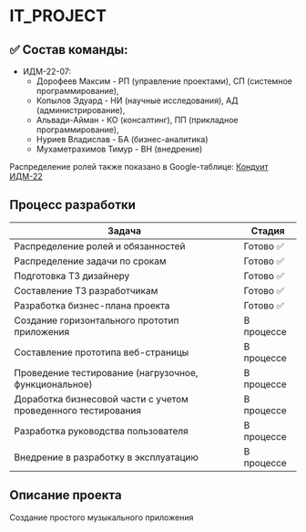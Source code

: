 # IT_PROJECT
## ✅ Состав команды:

+ ИДМ-22-07:
   * Дорофеев Максим - РП (управление проектами), СП (системное программирование),
   * Копылов Эдуард - НИ (научные исследования), АД (администрирование),
   * Альвади-Айман -  КО (консалтинг), ПП (прикладное программирование),
   * Нуриев Владислав - БА (бизнес-аналитика)
   * Мухаметрахимов Тимур -  ВН (внедрение)

Распределение ролей также показано в Google-таблице:
[Кондуит ИДМ-22](https://docs.google.com/spreadsheets/d/1ypxgDUpNsaAK5PH90dTfGKdtDnWaeEDWfupEbDokN6A/edit?usp=sharing)

## Процесс разработки

| Задача  | Стадия |
| ------------- | ------------- |
| Распределение ролей и обязанностей  | Готово ✅  |
| Распределение задачи по срокам  |  Готово ✅  |
| Подготовка ТЗ дизайнеру  |  Готово ✅  |
| Составление ТЗ разработчикам  |  Готово ✅  |
| Разработка бизнес-плана проекта  | Готово ✅  |
| Создание горизонтального прототип приложения  | В процессе  |
| Составление прототипа веб-страницы   | В процессе  |
| Проведение тестирование (нагрузочное, функциональное)  | В процессе  |
| Доработка бизнесовой части с учетом проведенного тестирования  | В процессе  |
| Разработка руководства пользователя  | В процессе |
| Внедрение в разработку в эксплуатацию  | В процессе |


## Описание проекта
Создание простого музыкального приложения
